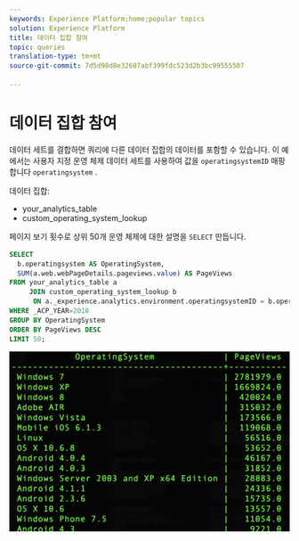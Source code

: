 ```yaml
---
keywords: Experience Platform;home;popular topics
solution: Experience Platform
title: 데이터 집합 참여
topic: queries
translation-type: tm+mt
source-git-commit: 7d5d98d8e32607abf399fdc523d2b3bc99555507

---
```



# 데이터 집합 참여

데이터 세트를 결합하면 쿼리에 다른 데이터 집합의 데이터를 포함할 수 있습니다. 이 예에서는 사용자 지정 운영 체제 데이터 세트를 사용하여 값을 `operatingsystemID` 매핑합니다 `operatingsystem` .

데이터 집합:
- your_analytics_table
- custom_operating_system_lookup

페이지 보기 횟수로 상위 50개 운영 체제에 대한 설명을 `SELECT` 만듭니다.

```sql
SELECT 
  b.operatingsystem AS OperatingSystem,
  SUM(a.web.webPageDetails.pageviews.value) AS PageViews
FROM your_analytics_table a 
     JOIN custom_operating_system_lookup b 
      ON a._experience.analytics.environment.operatingsystemID = b.operatingsystemid 
WHERE _ACP_YEAR=2018 
GROUP BY OperatingSystem 
ORDER BY PageViews DESC
LIMIT 50;
```

![이미지](../images/queries/joining-datasets/select-operating-systems.png)